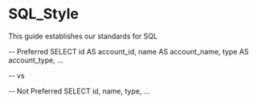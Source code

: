 # SQL_Style
This guide establishes our standards for SQL







  -- Preferred
  SELECT
      id    AS account_id,
      name  AS account_name,
      type  AS account_type,
      ...

  -- vs

  -- Not Preferred
  SELECT
      id,
      name,
      type,
      ...
